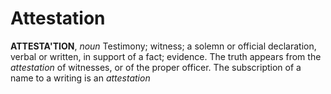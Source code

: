 # Attestation

**ATTESTA'TION**, _noun_ Testimony; witness; a solemn or official declaration, verbal or written, in support of a fact; evidence. The truth appears from the _attestation_ of witnesses, or of the proper officer. The subscription of a name to a writing is an _attestation_
